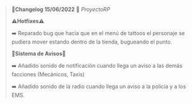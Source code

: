 >🔴**Changelog 15/06/2022** 🔴 *ProyectoRP*
>
>
>**⚠️Hotfixes⚠️**
>
>
>➡️ Reparado bug que hacía que en el menú de tattoos el personaje se pudiera mover estando dentro de la tienda, bugueando el punto.
>
>
>
>**🔘Sistema de Avisos🔘**
>
>➡️ Añadido sonido de notificación cuando llega un aviso a las demás facciones (Mecánicos, Taxis)
>
>➡️ Añadido sonido de la radio cuando llega un aviso a la policía y a los EMS.
>
>
>
